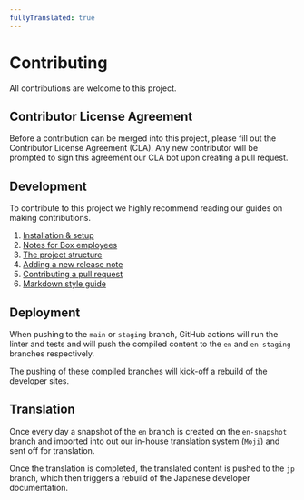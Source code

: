 ```yaml
---
fullyTranslated: true
---
```

# Contributing

All contributions are welcome to this project.

## Contributor License Agreement

Before a contribution can be merged into this project, please fill out the Contributor License Agreement (CLA). Any new contributor will be prompted to sign this agreement our CLA bot upon creating a pull request.

## Development

To contribute to this project we highly recommend reading our guides on making contributions.

1. [Installation & setup](./docs/index.md)
2. [Notes for Box employees](./docs/boxers.md)
3. [The project structure](./docs/structure.md)
4. [Adding a new release note](./docs/add-release-note.md)
5. [Contributing a pull request](./docs/pull-request.md)
6. [Markdown style guide](./docs/markdown.md)

## Deployment

When pushing to the `main` or `staging` branch, GitHub actions will run the linter and tests and will push the compiled content to the `en` and `en-staging` branches respectively.

The pushing of these compiled branches will kick-off a rebuild of the developer sites.

## Translation

Once every day a snapshot of the `en` branch is created on the `en-snapshot` branch and imported into out our in-house translation system (`Moji`) and sent off for translation.

Once the translation is completed, the translated content is pushed to the `jp` branch, which then triggers a rebuild of the Japanese developer documentation.
